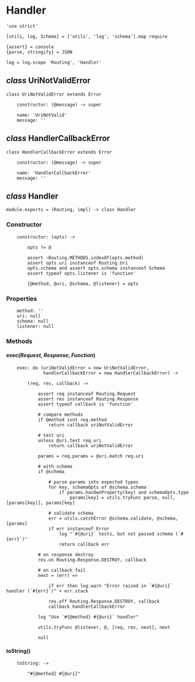Handler
=======

	'use strict'

	[utils, log, Schema] = ['utils', 'log', 'schema'].map require

	{assert} = console
	{parse, stringify} = JSON

	log = log.scope 'Routing', 'Handler'

*class* UriNotValidError
------------------------

	class UriNotValidError extends Error

		constructor: (@message) -> super

		name: 'UriNotValid'
		message: ''

*class* HandlerCallbackError
----------------------------

	class HandlerCallbackError extends Error

		constructor: (@message) -> super

		name: 'HandlerCallbackError'
		message: ''

*class* Handler
---------------

	module.exports = (Routing, impl) -> class Handler

### Constructor

		constructor: (opts) ->

			opts ?= @

			assert ~Routing.METHODS.indexOf(opts.method)
			assert opts.uri instanceof Routing.Uri
			opts.schema and assert opts.schema instanceof Schema
			assert typeof opts.listener is 'function'

			{@method, @uri, @schema, @listener} = opts

### Properties

		method: ''
		uri: null
		schema: null
		listener: null

### Methods

#### exec(*Request*, *Response*, *Function*)

		exec: do (uriNotValidError = new UriNotValidError,
		          handlerCallbackError = new HandlerCallbackError) ->

			(req, res, callback) ->

				assert req instanceof Routing.Request
				assert res instanceof Routing.Response
				assert typeof callback is 'function'

				# compare methods
				if @method isnt req.method
					return callback uriNotValidError

				# test uri
				unless @uri.test req.uri
					return callback uriNotValidError

				params = req.params = @uri.match req.uri

				# with schema
				if @schema

					# parse params into expected types
					for key, schemaOpts of @schema.schema
						if params.hasOwnProperty(key) and schemaOpts.type
							params[key] = utils.tryFunc parse, null, [params[key]], params[key]

					# validate schema
					err = utils.catchError @schema.validate, @schema, [params]
					if err instanceof Error
						log "`#{@uri}` tests, but not passed schema (`#{err}`)"
						return callback err

				# on response destroy
				res.on Routing.Response.DESTROY, callback

				# on callback fail
				next = (err) =>

					if err then log.warn "Error raised in `#{@uri}` handler (`#{err}`)" + err.stack

					res.off Routing.Response.DESTROY, callback
					callback handlerCallbackError

				log "Use `#{@method} #{@uri}` handler"

				utils.tryFunc @listener, @, [req, res, next], next

				null

#### toString()

		toString: ->

			"#{@method} #{@uri}"